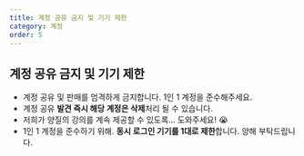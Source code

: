 ```yaml
---
title: 계정 공유 금지 및 기기 제한
category: 계정
order: 5
---
```


## 계정 공유 금지 및 기기 제한

- 계정 공유 및 판매를 엄격하게 금지합니다. 1인 1 계정을 준수해주세요.
- 계정 공유 **발견 즉시 해당 계정은 삭제**처리 될 수 있습니다.
- 저희가 양질의 강의를 계속 제공할 수 있도록... 도와주세요! 😭
- 1인 1 계정을 준수하기 위해. **동시 로그인 기기를 1대로 제한**합니다. 양해 부탁드립니다.
